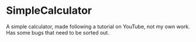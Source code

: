 # SimpleCalculator
A simple calculator, made following a tutorial on YouTube, not my own work. Has some bugs that need to be sorted out.
